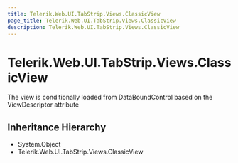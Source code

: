 ```yaml
---
title: Telerik.Web.UI.TabStrip.Views.ClassicView
page_title: Telerik.Web.UI.TabStrip.Views.ClassicView
description: Telerik.Web.UI.TabStrip.Views.ClassicView
---
```


# Telerik.Web.UI.TabStrip.Views.ClassicView

The view is conditionally loaded from DataBoundControl based on the ViewDescriptor attribute

## Inheritance Hierarchy

* System.Object
* Telerik.Web.UI.TabStrip.Views.ClassicView

